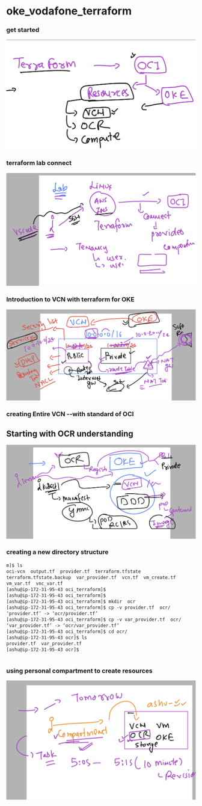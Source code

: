 # oke_vodafone_terraform

### get started

<img src="start.png">

### terraform lab connect

<img src="lab.png">

### Introduction to VCN with terraform for OKE 

<img src="vcn.png">

### creating Entire VCN --with standard of OCI 

## Starting with OCR understanding 

<img src="ocr.png">

### creating a new directory structure 

```
m]$ ls
oci-vcn  output.tf  provider.tf  terraform.tfstate  terraform.tfstate.backup  var_provider.tf  vcn.tf  vm_create.tf  vm_var.tf  vnc_var.tf
[ashu@ip-172-31-95-43 oci_terraform]$ 
[ashu@ip-172-31-95-43 oci_terraform]$ 
[ashu@ip-172-31-95-43 oci_terraform]$ mkdir  ocr
[ashu@ip-172-31-95-43 oci_terraform]$ cp -v provider.tf  ocr/
‘provider.tf’ -> ‘ocr/provider.tf’
[ashu@ip-172-31-95-43 oci_terraform]$ cp -v var_provider.tf  ocr/
‘var_provider.tf’ -> ‘ocr/var_provider.tf’
[ashu@ip-172-31-95-43 oci_terraform]$ cd ocr/
[ashu@ip-172-31-95-43 ocr]$ ls
provider.tf  var_provider.tf
[ashu@ip-172-31-95-43 ocr]$ 


```

### using personal compartment to create resources

<img src="compart.png">


